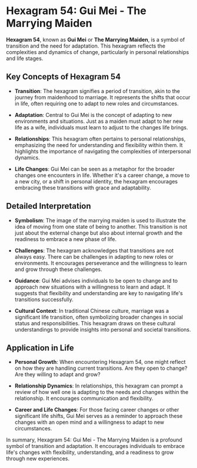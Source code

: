 # Hexagram 54: Gui Mei - The Marrying Maiden

**Hexagram 54**, known as **Gui Mei** or **The Marrying Maiden**, is a symbol of transition and the need for adaptation. This hexagram reflects the complexities and dynamics of change, particularly in personal relationships and life stages.

## Key Concepts of Hexagram 54

- **Transition**: The hexagram signifies a period of transition, akin to the journey from maidenhood to marriage. It represents the shifts that occur in life, often requiring one to adapt to new roles and circumstances.

- **Adaptation**: Central to Gui Mei is the concept of adapting to new environments and situations. Just as a maiden must adapt to her new life as a wife, individuals must learn to adjust to the changes life brings.

- **Relationships**: This hexagram often pertains to personal relationships, emphasizing the need for understanding and flexibility within them. It highlights the importance of navigating the complexities of interpersonal dynamics.

- **Life Changes**: Gui Mei can be seen as a metaphor for the broader changes one encounters in life. Whether it's a career change, a move to a new city, or a shift in personal identity, the hexagram encourages embracing these transitions with grace and adaptability.

## Detailed Interpretation

- **Symbolism**: The image of the marrying maiden is used to illustrate the idea of moving from one state of being to another. This transition is not just about the external change but also about internal growth and the readiness to embrace a new phase of life.

- **Challenges**: The hexagram acknowledges that transitions are not always easy. There can be challenges in adapting to new roles or environments. It encourages perseverance and the willingness to learn and grow through these challenges.

- **Guidance**: Gui Mei advises individuals to be open to change and to approach new situations with a willingness to learn and adapt. It suggests that flexibility and understanding are key to navigating life's transitions successfully.

- **Cultural Context**: In traditional Chinese culture, marriage was a significant life transition, often symbolizing broader changes in social status and responsibilities. This hexagram draws on these cultural understandings to provide insights into personal and societal transitions.

## Application in Life

- **Personal Growth**: When encountering Hexagram 54, one might reflect on how they are handling current transitions. Are they open to change? Are they willing to adapt and grow?

- **Relationship Dynamics**: In relationships, this hexagram can prompt a review of how well one is adapting to the needs and changes within the relationship. It encourages communication and flexibility.

- **Career and Life Changes**: For those facing career changes or other significant life shifts, Gui Mei serves as a reminder to approach these changes with an open mind and a willingness to adapt to new circumstances.

In summary, Hexagram 54: Gui Mei - The Marrying Maiden is a profound symbol of transition and adaptation. It encourages individuals to embrace life's changes with flexibility, understanding, and a readiness to grow through new experiences.

